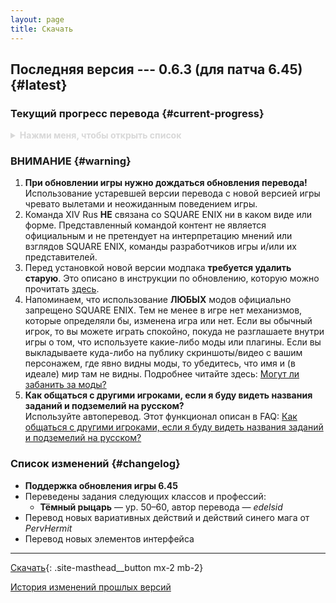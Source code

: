 ```yaml
---
layout: page
title: Скачать
---
```


## Последняя версия --- 0.6.3 (для патча 6.45) {#latest}

<!-- **ВНИМАНИЕ!**\
Модификация временно недоступна для скачивания, пока мы не обновим её для новой версии игры **6.4**. -->

### Текущий прогресс перевода {#current-progress}

<details style="color: #d8d8d8">
  <summary><b>Нажми меня, чтобы открыть список</b>
  </summary>

  * Значительная часть интерфейса
  * Основной сюжет:
    * **A Realm Reborn**, включая задания между ARR и HW (патчи игры --- 2.0--2.58)
    * **Heavensward**, включая задания между HW и SB (патчи игры --- 3.0--3.58)
	* **Stormblood**, включая задания между SB и ShB (патч игры --- 4.0--4.58)
	* **Shadowbringers**, до задания <<Shadowbringers>> / <<Царство теней>> (патч игры --- 5.0)
  * Хроники новой эры:
    * **Кристальная башня** (*Crystal Tower*)
  * Задания классов и профессий:
    * **Арканист** (*Arcanist*) --- ур. 1--30
    * **Учёный** (*Scholar*) --- ур. 30--50
	* **Гладиатор** / **Паладин** (*Gladiator* / *Paladin*) --- ур. 1--50
    * **Борец** / **Монах** (*Pugilist* / *Monk*) --- ур. 1--60
	* **Мародёр** / **Воин** (*Marauder* / *Warrior*) --- ур. 1--50
    * **Копейщик** / **Драгун** (*Lancer* / *Dragoon*) --- ур. 1--50
    * **Лучник** / **Бард** (*Archer* / *Bard*) --- ур. 1--50
    * **Разбойник** (*Rogue*) --- ур. 1--30
    * **Оккультист** / **Чёрный маг** (*Thaumaturge* / *Black Mage*) --- ур. 1--50
    * **Элементалист** / **Белый маг** (*Conjurer* / *White Mage*) --- ур. 1--50
    * **Тёмный рыцарь** (*Dark Knight*) --- ур. 30--60
    * **Самурай** (*Samurai*) --- ур. 50--60
    * **Алхимик** (*Alchemist*) --- ур. 1--50
  * **Все текущие описания действий и навыков боевых классов/профессий (PvE и PvP)**
    * Статус-эффекты пока переведены частично
	* Описания шкал профессий в процессе перевода
  * **Все текущие описания действий и навыков ремесленников и собирателей**
    * Статус-эффекты пока не переведены

  Также по возможности стараемся переводить задания грядущих и текущих сезонных событий.
</details>

### ВНИМАНИЕ {#warning}

1. **При обновлении игры нужно дождаться обновления перевода!**\
   Использование устаревшей версии перевода с новой версией игры чревато вылетами и неожиданным поведением игры.
2. Команда XIV Rus **НЕ** связана со SQUARE ENIX ни в каком виде или форме. Представленный командой контент не является официальным и не претендует на интерпретацию мнений или взглядов SQUARE ENIX, команды разработчиков игры и/или их представителей.
3. Перед установкой новой версии модпака **требуется удалить старую**. Это описано в инструкции по обновлению, которую можно прочитать [здесь](/guide/update).
4. Напоминаем, что использование **ЛЮБЫХ** модов официально запрещено SQUARE ENIX. Тем не менее в игре нет механизмов, которые определяли бы, изменена игра или нет. Если вы обычный игрок, то вы можете играть спокойно, покуда не разглашаете внутри игры о том, что используете какие-либо моды или плагины. Если вы выкладываете куда-либо на публику скриншоты/видео с вашим персонажем, где явно видны моды, то убедитесь, что имя и (в идеале) мир там не видны. Подробнее читайте здесь: [Могут ли забанить за моды?](/faq#q-is-using-mods-a-bannable-offense)
5. **Как общаться с другими игроками, если я буду видеть названия заданий и подземелий на русском?**\
   Используйте автоперевод. Этот функционал описан в FAQ: [Как общаться с другими игроками, если я буду видеть названия заданий и подземелий на русском?](/faq#q-how-to-speak-with-other-players)

### Список изменений {#changelog}

* **Поддержка обновления игры 6.45**
* Переведены задания следующих классов и профессий:
  * **Тёмный рыцарь** — ур. 50–60, автор перевода — _edelsid_
* Перевод новых вариативных действий и действий синего мага от _PervHermit_
* Перевод новых элементов интерфейса

---

<!-- **Скачивание временно недоступно,\
ожидайте обновления модификации\
под новую версию игры (6.4).** -->

[Скачать](https://github.com/xivrus/xiv_ru_weblate/releases/latest/download/release.pmp){: .site-masthead__button mx-2 mb-2}

[История изменений прошлых версий](/changelog)
